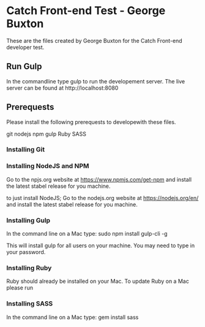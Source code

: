 # Catch Front-end Test - George Buxton

These are the files created by George Buxton for the Catch Front-end developer test.

## Run Gulp
In the commandline type gulp to run the developement server. 
The live server can be found at http://localhost:8080


## Prerequests
Please install the following prerequests to developewith these files.

git
nodejs
npm
gulp
Ruby 
SASS

### Installing Git


### Installing NodeJS and NPM
Go to the npjs.org website at  https://www.npmjs.com/get-npm and install the latest stabel release for you machine. 

to just install NodeJS;  Go to the nodejs.org website at https://nodejs.org/en/ and install the latest stabel release for you machine. 

### Installing Gulp
In the command line on a Mac type: 
sudo npm install gulp-cli -g

This will install gulp for all users on your machine.
You may need to type in your password.

### Installing Ruby

Ruby should already be installed on your Mac. To update Ruby on a Mac please run 


### Installing SASS

In the command line on a Mac type: 
gem install sass
